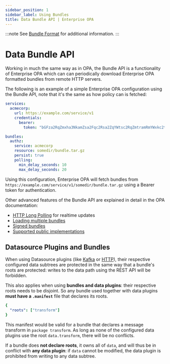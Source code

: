 ```yaml
---
sidebar_position: 1
sidebar_label: Using Bundles
title: Data Bundle API | Enterprise OPA
---
```


:::note
See [Bundle Format](/enterprise-opa/explanation/bundle-format) for additional information.
:::


# Data Bundle API

Working in much the same way as in OPA, the Bundle API is a functionality of Enterprise OPA which can can periodically download Enterprise OPA formatted bundles from remote HTTP servers.

The following is an example of a simple Enterprise OPA configuration using the Bundle API, note that it's the same as how policy can is fetched:

```yaml
services:
  acmecorp:
    url: https://example.com/service/v1
    credentials:
      bearer:
        token: "bGFza2RqZmxha3NkamZsa2Fqc2Rsa2ZqYWtsc2RqZmtramRmYWxkc2tm"

bundles:
  authz:
    service: acmecorp
    resource: somedir/bundle.tar.gz
    persist: true
    polling:
      min_delay_seconds: 10
      max_delay_seconds: 20
```

Using this configuration, Enterprise OPA will fetch bundles from `https://example.com/service/v1/somedir/bundle.tar.gz` using a Bearer token for authentication.

Other advanced features of the Bundle API are explained in detail in the OPA documentation:

- [HTTP Long Polling](https://www.openpolicyagent.org/docs/management-bundles/#http-long-polling) for realtime updates
- [Loading multiple bundles](https://www.openpolicyagent.org/docs/management-bundles/#multiple-sources-of-policy-and-data)
- [Signed bundles](https://www.openpolicyagent.org/docs/management-bundles/#signing)
- [Supported public implementations](https://www.openpolicyagent.org/docs/management-bundles/#implementations)


## Datasource Plugins and Bundles

When using Datasource plugins (like [Kafka](/enterprise-opa/reference/configuration/data/kafka) or [HTTP](/enterprise-opa/reference/configuration/data/http)),
their respective configured data subtrees are protected in the same way that a bundle's roots
are protected: writes to the data path using the REST API will be forbidden.

This also applies when using **bundles and data plugins**: their respective roots needs to be
disjoint.
So any bundle used together with data plugins **must have a `.manifest`** file that declares its
roots.

```yaml
{
  "roots": ["transform"]
}
```
This manifest would be valid for a bundle that declares a message transform in `package transform`.
As long as none of the configured data plugins use the root `data.transform`, there will be no
conflicts.

If a bundle does **not declare roots**, it owns all of `data`, and will thus be in conflict with
**any data plugin**: if `data` cannot be modified, the data plugin is prohibited from writing to
any data subtree.
